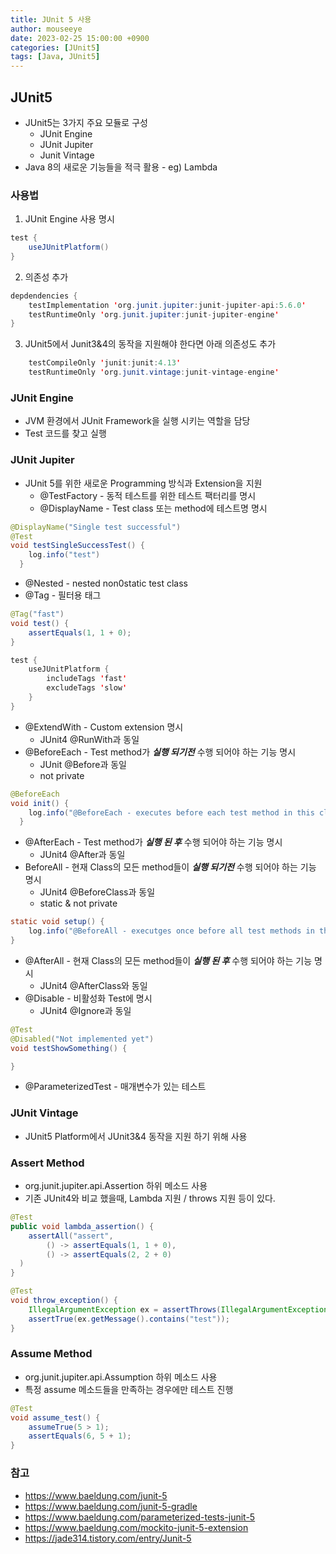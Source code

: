 ```yaml
---
title: JUnit 5 사용
author: mouseeye
date: 2023-02-25 15:00:00 +0900
categories: [JUnit5]
tags: [Java, JUnit5]
---
```


## JUnit5
- JUnit5는 3가지 주요 모듈로 구성
  - JUnit Engine
  - JUnit Jupiter
  - Junit Vintage
- Java 8의 새로운 기능들을 적극 활용 - eg) Lambda

### 사용법
1. JUnit Engine 사용 명시
```java
test {
    useJUnitPlatform()
}
```
2. 의존성 추가
```java
depdendencies {
    testImplementation 'org.junit.jupiter:junit-jupiter-api:5.6.0'
    testRuntimeOnly 'org.junit.jupiter:junit-jupiter-engine'
}
```

3. JUnit5에서 Junit3&4의 동작을 지원해야 한다면 아래 의존성도 추가
```java
    testCompileOnly 'junit:junit:4.13'
    testRuntimeOnly 'org.junit.vintage:junit-vintage-engine'
```

### JUnit Engine
- JVM 환경에서 JUnit Framework을 실행 시키는 역할을 담당
- Test 코드를 찾고 실행

### JUnit Jupiter
- JUnit 5를 위한 새로운 Programming 방식과 Extension을 지원
  - @TestFactory - 동적 테스트를 위한 테스트 팩터리를 명시
  - @DisplayName - Test class 또는 method에 테스트명 명시

```java
@DisplayName("Single test successful")
@Test
void testSingleSuccessTest() {
    log.info("test")
  }
```

- @Nested - nested non0static test class
- @Tag - 필터용 태그
```java
@Tag("fast")
void test() {
    assertEquals(1, 1 + 0);
}

test {
    useJUnitPlatform {
        includeTags 'fast'
        excludeTags 'slow'
    }
}
```

- @ExtendWith - Custom extension 명시
  - JUnit4 @RunWith과 동일
- @BeforeEach - Test method가 ***실행 되기전*** 수행 되어야 하는 기능 명시
  - JUnit @Before과 동일
  - not private
```java
@BeforeEach
void init() {
    log.info("@BeforeEach - executes before each test method in this class");
  }
```

- @AfterEach - Test method가 ***실행 된 후*** 수행 되어야 하는 기능 명시
  - JUnit4 @After과 동일
- BeforeAll - 현재 Class의 모든 method들이 ***실행 되기전*** 수행 되어야 하는 기능 명시
  - JUnit4 @BeforeClass과 동일
  - static & not private
```java
static void setup() {
    log.info("@BeforeAll - executges once before all test methods in this class..");
}
```
- @AfterAll - 현재 Class의 모든 method들이 ***실행 된 후*** 수행 되어야 하는 기능 명시
  - JUnit4 @AfterClass와 동일
- @Disable - 비활성화 Test에 명시
  - JUnit4 @Ignore과 동일
```java
@Test
@Disabled("Not implemented yet")
void testShowSomething() {

}
```

- @ParameterizedTest - 매개변수가 있는 테스트

### JUnit Vintage
- JUnit5 Platform에서 JUnit3&4 동작을 지원 하기 위해 사용

### Assert Method
- org.junit.jupiter.api.Assertion 하위 메소드 사용
- 기존 JUnit4와 비교 했을때, Lambda 지원 / throws 지원 등이 있다.
```java
@Test
public void lambda_assertion() {
    assertAll("assert",
        () -> assertEquals(1, 1 + 0),
        () -> assertEquals(2, 2 + 0)
  )
}
```
```java
@Test
void throw_exception() {
    IllegalArgumentException ex = assertThrows(IllegalArgumentException.class, () -> { throw new IllegalArgumentException("test");});
    assertTrue(ex.getMessage().contains("test"));
}
```

### Assume Method
- org.junit.jupiter.api.Assumption 하위 메소드 사용
- 특정 assume 메소드들을 만족하는 경우에만 테스트 진행
```java
@Test
void assume_test() {
    assumeTrue(5 > 1);
    assertEquals(6, 5 + 1);
}
```

### 참고
- https://www.baeldung.com/junit-5
- https://www.baeldung.com/junit-5-gradle
- https://www.baeldung.com/parameterized-tests-junit-5
- https://www.baeldung.com/mockito-junit-5-extension
- https://jade314.tistory.com/entry/Junit-5
